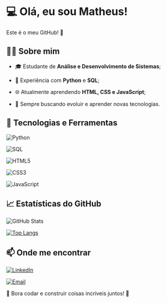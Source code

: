# 💻 Olá, eu sou Matheus!
 
Este é o meu GitHub! 🚀
 
## 👨‍💻 Sobre mim
 
- 🎓 Estudante de **Análise e Desenvolvimento de Sistemas**;

- 🐍 Experiência com **Python** e **SQL**;

- 🌐 Atualmente aprendendo **HTML, CSS e JavaScript**;

- 🚀 Sempre buscando evoluir e aprender novas tecnologias.
 
## 🔧 Tecnologias e Ferramentas
 
![Python](https://img.shields.io/badge/Python-3776AB?style=for-the-badge&logo=python&logoColor=white)

![SQL](https://img.shields.io/badge/SQL-4479A1?style=for-the-badge&logo=sql&logoColor=white)

![HTML5](https://img.shields.io/badge/HTML5-E34F26?style=for-the-badge&logo=html5&logoColor=white)

![CSS3](https://img.shields.io/badge/CSS3-1572B6?style=for-the-badge&logo=css3&logoColor=white)

![JavaScript](https://img.shields.io/badge/JavaScript-F7DF1E?style=for-the-badge&logo=javascript&logoColor=black)
 
## 📈 Estatísticas do GitHub
 
![GitHub Stats](https://github-readme-stats.vercel.app/api?username=elmbarbosa&show_icons=true&theme=dark)
 
[![Top Langs](https://github-readme-stats.vercel.app/api/top-langs/?username=elmbarbosa&layout=compact&theme=dark)](https://github.com/elmbarbosa/github-readme-stats)
 
## 📫 Onde me encontrar
 
[![LinkedIn](https://img.shields.io/badge/LinkedIn-0077B5?style=for-the-badge&logo=linkedin&logoColor=white)](www.linkedin.com/in/matheusbarbosa00)

[![Email](https://img.shields.io/badge/Email-D14836?style=for-the-badge&logo=gmail&logoColor=white)](mailto:matheus.barbosa1105@gmail.com)
 
🚀 Bora codar e construir coisas incríveis juntos! 🚀
 
